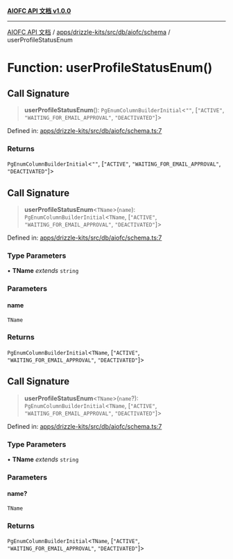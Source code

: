 [**AIOFC API 文档 v1.0.0**](../../../../../../../README.md)

***

[AIOFC API 文档](../../../../../../../modules.md) / [apps/drizzle-kits/src/db/aiofc/schema](../README.md) / userProfileStatusEnum

# Function: userProfileStatusEnum()

## Call Signature

> **userProfileStatusEnum**(): `PgEnumColumnBuilderInitial`\<`""`, \[`"ACTIVE"`, `"WAITING_FOR_EMAIL_APPROVAL"`, `"DEACTIVATED"`\]\>

Defined in: [apps/drizzle-kits/src/db/aiofc/schema.ts:7](https://github.com/aiofc-nx/aiofc-server-20250113/blob/c42968e9d610c830827b0ce80268360670d99c8b/apps/drizzle-kits/src/db/aiofc/schema.ts#L7)

### Returns

`PgEnumColumnBuilderInitial`\<`""`, \[`"ACTIVE"`, `"WAITING_FOR_EMAIL_APPROVAL"`, `"DEACTIVATED"`\]\>

## Call Signature

> **userProfileStatusEnum**\<`TName`\>(`name`): `PgEnumColumnBuilderInitial`\<`TName`, \[`"ACTIVE"`, `"WAITING_FOR_EMAIL_APPROVAL"`, `"DEACTIVATED"`\]\>

Defined in: [apps/drizzle-kits/src/db/aiofc/schema.ts:7](https://github.com/aiofc-nx/aiofc-server-20250113/blob/c42968e9d610c830827b0ce80268360670d99c8b/apps/drizzle-kits/src/db/aiofc/schema.ts#L7)

### Type Parameters

• **TName** *extends* `string`

### Parameters

#### name

`TName`

### Returns

`PgEnumColumnBuilderInitial`\<`TName`, \[`"ACTIVE"`, `"WAITING_FOR_EMAIL_APPROVAL"`, `"DEACTIVATED"`\]\>

## Call Signature

> **userProfileStatusEnum**\<`TName`\>(`name`?): `PgEnumColumnBuilderInitial`\<`TName`, \[`"ACTIVE"`, `"WAITING_FOR_EMAIL_APPROVAL"`, `"DEACTIVATED"`\]\>

Defined in: [apps/drizzle-kits/src/db/aiofc/schema.ts:7](https://github.com/aiofc-nx/aiofc-server-20250113/blob/c42968e9d610c830827b0ce80268360670d99c8b/apps/drizzle-kits/src/db/aiofc/schema.ts#L7)

### Type Parameters

• **TName** *extends* `string`

### Parameters

#### name?

`TName`

### Returns

`PgEnumColumnBuilderInitial`\<`TName`, \[`"ACTIVE"`, `"WAITING_FOR_EMAIL_APPROVAL"`, `"DEACTIVATED"`\]\>
